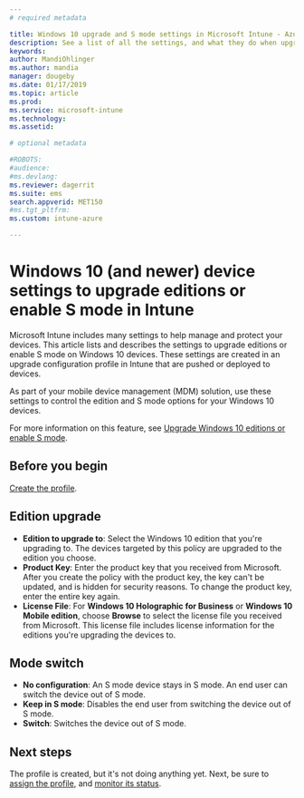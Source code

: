 ```yaml
---
# required metadata

title: Windows 10 upgrade and S mode settings in Microsoft Intune - Azure | Microsoft Docs
description: See a list of all the settings, and what they do when upgrading a Windows 10 edition on a device, or enable S mode on a device using a device configuration profile in Microsoft Intune.
keywords:
author: MandiOhlinger
ms.author: mandia
manager: dougeby
ms.date: 01/17/2019
ms.topic: article
ms.prod:
ms.service: microsoft-intune
ms.technology:
ms.assetid: 

# optional metadata

#ROBOTS:
#audience:
#ms.devlang:
ms.reviewer: dagerrit
ms.suite: ems
search.appverid: MET150
#ms.tgt_pltfrm:
ms.custom: intune-azure

---
```


# Windows 10 (and newer) device settings to upgrade editions or enable S mode in Intune

Microsoft Intune includes many settings to help manage and protect your devices. This article lists and describes the settings to upgrade editions or enable S mode on Windows 10 devices. These settings are created in an upgrade configuration profile in Intune that are pushed or deployed to devices.

As part of your mobile device management (MDM) solution, use these settings to control the edition and S mode options for your Windows 10 devices.

For more information on this feature, see [Upgrade Windows 10 editions or enable S mode](edition-upgrade-configure-windows-10.md).

## Before you begin

[Create the profile](edition-upgrade-configure-windows-10.md#create-the-profile).

## Edition upgrade

- **Edition to upgrade to**: Select the Windows 10 edition that you're upgrading to. The devices targeted by this policy are upgraded to the edition you choose.
- **Product Key**: Enter the product key that you received from Microsoft. After you create the policy with the product key, the key can't be updated, and is hidden for security reasons. To change the product key, enter the entire key again.
- **License File**: For **Windows 10 Holographic for Business** or **Windows 10 Mobile edition**, choose **Browse** to select the license file you received from Microsoft. This license file includes license information for the editions you're upgrading the devices to.

## Mode switch

- **No configuration**: An S mode device stays in S mode. An end user can switch the device out of S mode.
- **Keep in S mode**: Disables the end user from switching the device out of S mode.
- **Switch**: Switches the device out of S mode.

## Next steps

The profile is created, but it's not doing anything yet. Next, be sure to [assign the profile](device-profile-assign.md), and [monitor its status](device-profile-monitor.md).

